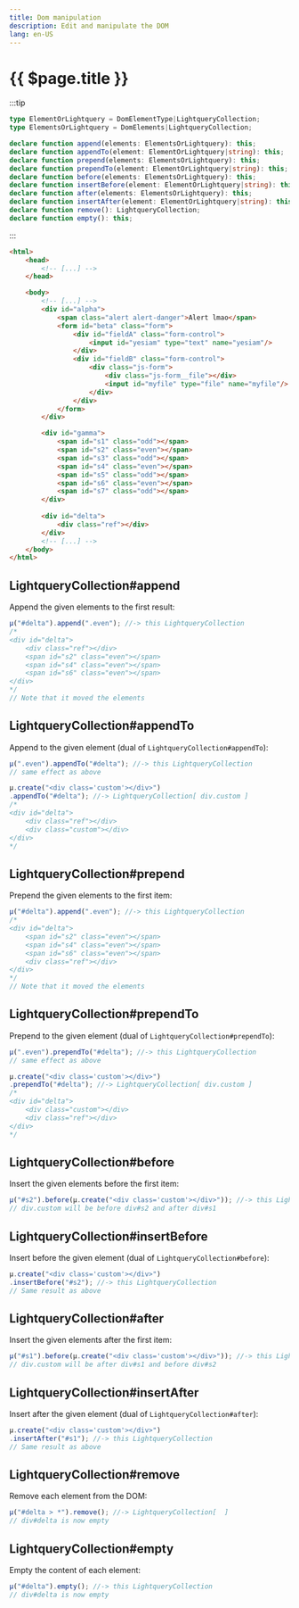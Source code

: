 ```yaml
---
title: Dom manipulation
description: Edit and manipulate the DOM
lang: en-US
---
```

# {{ $page.title }}
:::tip
```typescript
type ElementOrLightquery = DomElementType|LightqueryCollection;
type ElementsOrLightquery = DomElements|LightqueryCollection;

declare function append(elements: ElementsOrLightquery): this;
declare function appendTo(element: ElementOrLightquery|string): this;
declare function prepend(elements: ElementsOrLightquery): this;
declare function prependTo(element: ElementOrLightquery|string): this;
declare function before(elements: ElementsOrLightquery): this;
declare function insertBefore(element: ElementOrLightquery|string): this;
declare function after(elements: ElementsOrLightquery): this;
declare function insertAfter(element: ElementOrLightquery|string): this;
declare function remove(): LightqueryCollection;
declare function empty(): this;
```
:::

```html
<html>
    <head>
        <!-- [...] -->
    </head>

    <body>
        <!-- [...] -->
        <div id="alpha">
            <span class="alert alert-danger">Alert lmao</span>
            <form id="beta" class="form">
                <div id="fieldA" class="form-control">
                    <input id="yesiam" type="text" name="yesiam"/>
                </div>
                <div id="fieldB" class="form-control">
                    <div class="js-form">
                        <div class="js-form__file"></div>
                        <input id="myfile" type="file" name="myfile"/>
                    </div>
                </div>
            </form>
        </div>

        <div id="gamma">
            <span id="s1" class="odd"></span>
            <span id="s2" class="even"></span>
            <span id="s3" class="odd"></span>
            <span id="s4" class="even"></span>
            <span id="s5" class="odd"></span>
            <span id="s6" class="even"></span>
            <span id="s7" class="odd"></span>
        </div>
        
        <div id="delta">
            <div class="ref"></div>
        </div>
        <!-- [...] -->
    </body>
</html>
```

## LightqueryCollection#append

Append the given elements to the first result:
```javascript
µ("#delta").append(".even"); //-> this LightqueryCollection
/*
<div id="delta">
    <div class="ref"></div>
    <span id="s2" class="even"></span>
    <span id="s4" class="even"></span>
    <span id="s6" class="even"></span>
</div>
*/
// Note that it moved the elements
```

## LightqueryCollection#appendTo

Append to the given element (dual of `LightqueryCollection#appendTo`):
```javascript
µ(".even").appendTo("#delta"); //-> this LightqueryCollection
// same effect as above

µ.create("<div class='custom'></div>")
.appendTo("#delta"); //-> LightqueryCollection[ div.custom ]
/*
<div id="delta">
    <div class="ref"></div>
    <div class="custom"></div>
</div>
*/
```

## LightqueryCollection#prepend

Prepend the given elements to the first item:
```javascript
µ("#delta").append(".even"); //-> this LightqueryCollection
/*
<div id="delta">
    <span id="s2" class="even"></span>
    <span id="s4" class="even"></span>
    <span id="s6" class="even"></span>
    <div class="ref"></div>
</div>
*/
// Note that it moved the elements
```

## LightqueryCollection#prependTo
Prepend to the given element (dual of `LightqueryCollection#prependTo`):
```javascript
µ(".even").prependTo("#delta"); //-> this LightqueryCollection
// same effect as above

µ.create("<div class='custom'></div>")
.prependTo("#delta"); //-> LightqueryCollection[ div.custom ]
/*
<div id="delta">
    <div class="custom"></div>
    <div class="ref"></div>
</div>
*/
```

## LightqueryCollection#before

Insert the given elements before the first item:
```javascript
µ("#s2").before(µ.create("<div class='custom'></div>")); //-> this LightqueryCollection
// div.custom will be before div#s2 and after div#s1
```

## LightqueryCollection#insertBefore

Insert before the given element (dual of `LightqueryCollection#before`):
```javascript
µ.create("<div class='custom'></div>")
.insertBefore("#s2"); //-> this LightqueryCollection
// Same result as above
```

## LightqueryCollection#after

Insert the given elements after the first item:
```javascript
µ("#s1").before(µ.create("<div class='custom'></div>")); //-> this LightqueryCollection
// div.custom will be after div#s1 and before div#s2
```

## LightqueryCollection#insertAfter

Insert after the given element (dual of `LightqueryCollection#after`):
```javascript
µ.create("<div class='custom'></div>")
.insertAfter("#s1"); //-> this LightqueryCollection
// Same result as above
```

## LightqueryCollection#remove

Remove each element from the DOM:
```javascript
µ("#delta > *").remove(); //-> LightqueryCollection[  ]
// div#delta is now empty
```

## LightqueryCollection#empty

Empty the content of each element:
```javascript
µ("#delta").empty(); //-> this LightqueryCollection
// div#delta is now empty
```

